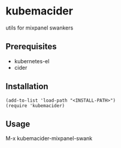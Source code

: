 # kubemacider
utils for mixpanel swankers

## Prerequisites

- kubernetes-el
- cider

## Installation

```elisp
(add-to-list 'load-path "<INSTALL-PATH>")
(require 'kubemacider)
```

## Usage

M-x kubemacider-mixpanel-swank